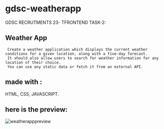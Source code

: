 # gdsc-weatherapp

GDSC RECRUTMENTS 23- TFRONTEND TASK-2:
## Weather App 
     Create a weather application which displays the current weather conditions for a given location, along with a five-day forecast.
     It should also allow users to search for weather information for any location of their choice. 
     You can use any static data or fetch it from an external API.
     

## made with :
HTML, CSS, JAVASCRIPT.


## here is the preview:



![weatherapppreview](https://user-images.githubusercontent.com/117575986/226622772-4a261295-f01b-4585-b2f4-272fbbc89efa.png)



